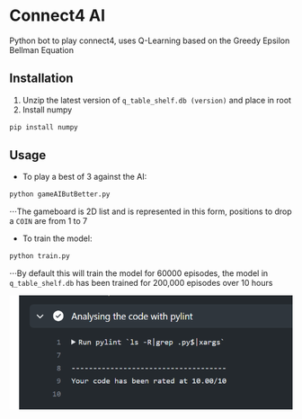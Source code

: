 
# Connect4 AI

Python bot to play connect4, uses Q-Learning based on the Greedy Epsilon Bellman Equation 
## Installation

1. Unzip the latest version of `q_table_shelf.db (version)` and place in root
2. Install numpy
```bash
pip install numpy
```

## Usage
	
* To play a best of 3 against the AI:

```bash
python gameAIButBetter.py
```

⋅⋅⋅The gameboard is  2D list and is represented in this form, positions to drop a `COIN` are from 1 to 7

* To train the model:
```bash
python train.py
```
⋅⋅⋅By default this will train the model for 60000 episodes, the model in `q_table_shelf.db` has been trained for 200,000 episodes over 10 hours



![pylint report](pyLintreport.png)
